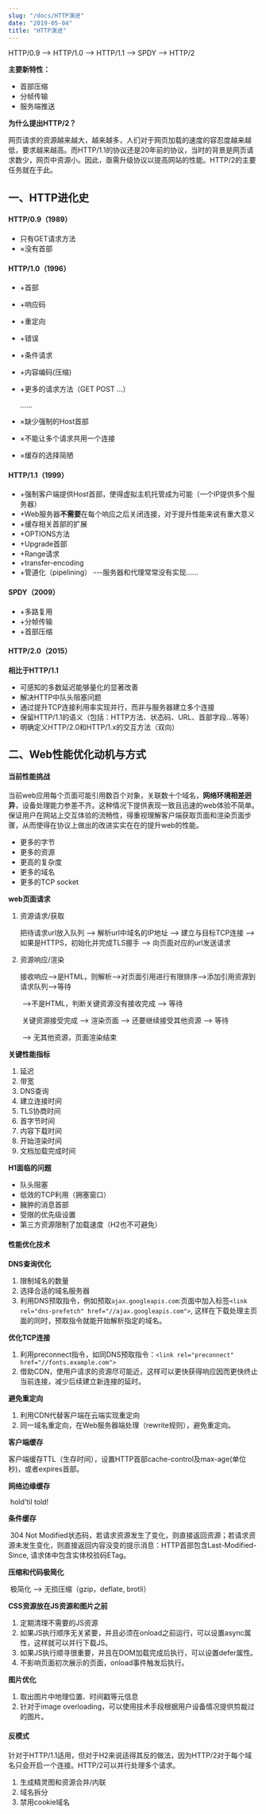 ```yaml
---
slug: "/docs/HTTP演进"
date: "2019-05-04"
title: "HTTP演进"
---
```


HTTP/0.9 --> HTTP/1.0 --> HTTP/1.1 --> SPDY --> HTTP/2

**主要新特性：**

+ 首部压缩
+ 分帧传输
+ 服务端推送

**为什么提出HTTP/2？**

网页请求的资源越来越大，越来越多，人们对于网页加载的速度的容忍度越来越低，要求越来越高。而HTTP/1.1的协议还是20年前的协议，当时的背景是网页请求数少，网页中资源小。因此，亟需升级协议以提高网站的性能。HTTP/2的主要任务就在于此。

## 一、HTTP进化史

#### HTTP/0.9（1989）

+ 只有GET请求方法
+ ×没有首部

#### HTTP/1.0（1996）

+ +首部

+ +响应码

+ +重定向

+ +错误

+ +条件请求

+ +内容编码(压缩)

+ +更多的请求方法（GET POST ...）

  ......

+ ×缺少强制的Host首部

+ ×不能让多个请求共用一个连接

+ ×缓存的选择简陋

#### HTTP/1.1（1999）

+ +强制客户端提供Host首部，使得虚拟主机托管成为可能（一个IP提供多个服务器）
+ +Web服务器**不需要**在每个响应之后关闭连接，对于提升性能来说有重大意义
+ +缓存相关首部的扩展
+ +OPTIONS方法
+ +Upgrade首部
+ +Range请求
+ +transfer-encoding
+ +管道化（pipelining） ---服务器和代理常常没有实现......

#### SPDY（2009）

+ +多路复用
+ +分帧传输
+ +首部压缩

#### HTTP/2.0（2015）

**相比于HTTP/1.1**

+ 可感知的多数延迟能够量化的显著改善
+ 解决HTTP中队头阻塞问题
+ 通过提升TCP连接利用率实现并行，而非与服务器建立多个连接
+ 保留HTTP/1.1的语义（包括：HTTP方法、状态码、URL、首部字段...等等）
+ 明确定义HTTP/2.0和HTTP/1.x的交互方法（双向）

## 二、Web性能优化动机与方式

#### 当前性能挑战

当前web应用每个页面可能引用数百个对象，关联数十个域名，**网络环境相差迥异**，设备处理能力参差不齐。这种情况下提供表现一致且迅速的web体验不简单。保证用户在网站上交互体验的流畅性，得重视理解客户端获取页面和渲染页面步骤，从而使得在协议上做出的改进实实在在的提升web的性能。

+ 更多的字节
+ 更多的资源
+ 更高的复杂度
+ 更多的域名
+ 更多的TCP socket

**web页面请求**

1. 资源请求/获取

   把待请求url放入队列 -->  解析url中域名的IP地址 --> 建立与目标TCP连接 --> 如果是HTTPS，初始化并完成TLS握手 --> 向页面对应的url发送请求


2. 资源响应/渲染

   接收响应-->是HTML，则解析-->对页面引用进行有限排序-->添加引用资源到请求队列-->等待

   ​		-->不是HTML，判断关键资源没有接收完成 --> 等待

   ​							 关键资源接受完成  -->  渲染页面 -->  还要继续接受其他资源 --> 等待

   ​														 --> 无其他资源，页面渲染结束

**关键性能指标**

1. 延迟
2. 带宽
3. DNS查询
4. 建立连接时间 
5. TLS协商时间
6. 首字节时间
7. 内容下载时间
8. 开始渲染时间
9. 文档加载完成时间

**H1面临的问题**

+ 队头阻塞
+ 低效的TCP利用（拥塞窗口）
+ 臃肿的消息首部
+ 受限的优先级设置
+ 第三方资源限制了加载速度（H2也不可避免）

#### 性能优化技术

**DNS查询优化**

1. 限制域名的数量
2. 选择合适的域名服务器
3. 利用DNS预取指令，例如预取`ajax.googleapis.com`:页面中加入标签`<link rel="dns-prefetch" href="//ajax.googleapis.com">`, 这样在下载处理主页面的同时，预取指令就能开始解析指定的域名。

**优化TCP连接**

1. 利用preconnect指令，如同DNS预取指令：`<link rel="preconnect" href="//fonts.example.com">`
2. 借助CDN，使用户请求的资源尽可能近，这样可以更快获得响应因而更快终止当前连接，减少后续建立新连接的延时。

**避免重定向**

1. 利用CDN代替客户端在云端实现重定向
2. 同一域名重定向，在Web服务器端处理（rewrite规则），避免重定向。

**客户端缓存**

​	客户端缓存TTL（生存时间），设置HTTP首部cache-control及max-age(单位秒)，或者expires首部。

**网络边缘缓存**

​	hold'til told!

**条件缓存**

​	304 Not Modified状态码，若请求资源发生了变化，则直接返回资源；若请求资源未发生变化，则直接返回内容没变的提示消息：HTTP首部包含Last-Modified-Since,  请求体中包含实体校验码ETag。

**压缩和代码极简化**

​	极简化 -->  无损压缩（gzip，deflate,  brotli）

**CSS资源放在JS资源和图片之前**

1. 定期清理不需要的JS资源
2. 如果JS执行顺序无关紧要，并且必须在onload之前运行，可以设置async属性，这样就可以并行下载JS。
3. 如果JS执行顺寻很重要，并且在DOM加载完成后执行，可以设置defer属性。
4. 不影响页面初次展示的页面，onload事件触发后执行。

**图片优化**

1. 取出图片中地理位置、时间戳等元信息
2. 针对于image overloading，可以使用技术手段根据用户设备情况提供剪裁过的图片。

#### 反模式

​	针对于HTTP/1.1适用，但对于H2来说适得其反的做法，因为HTTP/2对于每个域名只会开启一个连接。HTTP/2可以并行处理多个请求。

1. 生成精灵图和资源合并/内联
2. 域名拆分
3. 禁用cookie域名